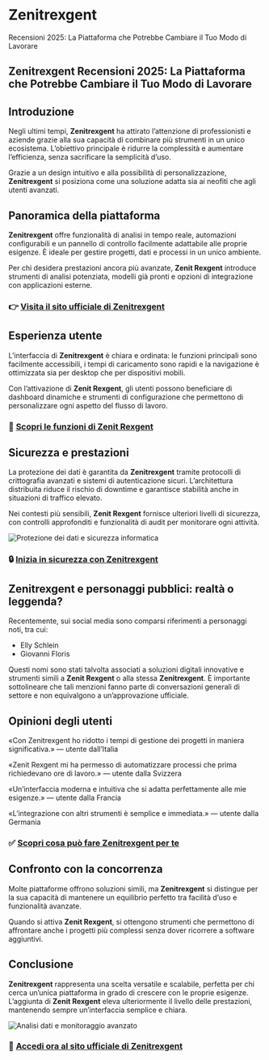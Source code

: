 # Zenitrexgent
Recensioni 2025: La Piattaforma che Potrebbe Cambiare il Tuo Modo di Lavorare
## Zenitrexgent Recensioni 2025: La Piattaforma che Potrebbe Cambiare il Tuo Modo di Lavorare

## Introduzione
Negli ultimi tempi, **Zenitrexgent** ha attirato l’attenzione di professionisti e aziende grazie alla sua capacità di combinare più strumenti in un unico ecosistema. L’obiettivo principale è ridurre la complessità e aumentare l’efficienza, senza sacrificare la semplicità d’uso.

Grazie a un design intuitivo e alla possibilità di personalizzazione, **Zenitrexgent** si posiziona come una soluzione adatta sia ai neofiti che agli utenti avanzati.

## Panoramica della piattaforma
**Zenitrexgent** offre funzionalità di analisi in tempo reale, automazioni configurabili e un pannello di controllo facilmente adattabile alle proprie esigenze. È ideale per gestire progetti, dati e processi in un unico ambiente.

Per chi desidera prestazioni ancora più avanzate, **Zenit Rexgent** introduce strumenti di analisi potenziata, modelli già pronti e opzioni di integrazione con applicazioni esterne.

### 👉 **[Visita il sito ufficiale di Zenitrexgent](https://zenitrexgent.it)**

## Esperienza utente
L’interfaccia di **Zenitrexgent** è chiara e ordinata: le funzioni principali sono facilmente accessibili, i tempi di caricamento sono rapidi e la navigazione è ottimizzata sia per desktop che per dispositivi mobili.

Con l’attivazione di **Zenit Rexgent**, gli utenti possono beneficiare di dashboard dinamiche e strumenti di configurazione che permettono di personalizzare ogni aspetto del flusso di lavoro.

### 🔗 **[Scopri le funzioni di Zenit Rexgent](https://zenitrexgent.it)**

## Sicurezza e prestazioni
La protezione dei dati è garantita da **Zenitrexgent** tramite protocolli di crittografia avanzati e sistemi di autenticazione sicuri. L’architettura distribuita riduce il rischio di downtime e garantisce stabilità anche in situazioni di traffico elevato.

Nei contesti più sensibili, **Zenit Rexgent** fornisce ulteriori livelli di sicurezza, con controlli approfonditi e funzionalità di audit per monitorare ogni attività.

![Protezione dei dati e sicurezza informatica](https://www.ictsecuritymagazine.com/wp-content/uploads/contromisure-sicurezza-informatica.jpg)

### 🔒 **[Inizia in sicurezza con Zenitrexgent](https://zenitrexgent.it)**

## Zenitrexgent e personaggi pubblici: realtà o leggenda?
Recentemente, sui social media sono comparsi riferimenti a personaggi noti, tra cui:

- Elly Schlein
- Giovanni Floris

Questi nomi sono stati talvolta associati a soluzioni digitali innovative e strumenti simili a **Zenit Rexgent** o alla stessa **Zenitrexgent**. È importante sottolineare che tali menzioni fanno parte di conversazioni generali di settore e non equivalgono a un’approvazione ufficiale.

## Opinioni degli utenti
«Con Zenitrexgent ho ridotto i tempi di gestione dei progetti in maniera significativa.» — utente dall’Italia

«Zenit Rexgent mi ha permesso di automatizzare processi che prima richiedevano ore di lavoro.» — utente dalla Svizzera

«Un’interfaccia moderna e intuitiva che si adatta perfettamente alle mie esigenze.» — utente dalla Francia

«L’integrazione con altri strumenti è semplice e immediata.» — utente dalla Germania

### ✅ **[Scopri cosa può fare Zenitrexgent per te](https://zenitrexgent.it)**

## Confronto con la concorrenza
Molte piattaforme offrono soluzioni simili, ma **Zenitrexgent** si distingue per la sua capacità di mantenere un equilibrio perfetto tra facilità d’uso e funzionalità avanzate.

Quando si attiva **Zenit Rexgent**, si ottengono strumenti che permettono di affrontare anche i progetti più complessi senza dover ricorrere a software aggiuntivi.

## Conclusione
**Zenitrexgent** rappresenta una scelta versatile e scalabile, perfetta per chi cerca un’unica piattaforma in grado di crescere con le proprie esigenze. L’aggiunta di **Zenit Rexgent** eleva ulteriormente il livello delle prestazioni, mantenendo sempre un’interfaccia semplice e chiara.

![Analisi dati e monitoraggio avanzato](https://www.zerounoweb.it/wp-content/uploads/2024/11/neodata-4.png)

### 🚀 **[Accedi ora al sito ufficiale di Zenitrexgent](https://zenitrexgent.it)**

